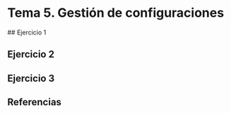 # Tema 5. Gestión de configuraciones

## Ejercicio 1



## Ejercicio 2



## Ejercicio 3


## Referencias